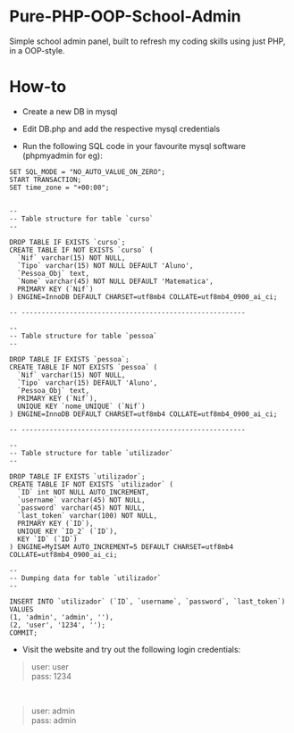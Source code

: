 # Pure-PHP-OOP-School-Admin
Simple school admin panel, built to refresh my coding skills using just PHP, in a OOP-style.


# How-to
- Create a new DB in mysql
- Edit DB.php and add the respective mysql credentials

- Run the following SQL code in your favourite mysql software (phpmyadmin for eg):
```
SET SQL_MODE = "NO_AUTO_VALUE_ON_ZERO";
START TRANSACTION;
SET time_zone = "+00:00";


--
-- Table structure for table `curso`
--

DROP TABLE IF EXISTS `curso`;
CREATE TABLE IF NOT EXISTS `curso` (
  `Nif` varchar(15) NOT NULL,
  `Tipo` varchar(15) NOT NULL DEFAULT 'Aluno',
  `Pessoa_Obj` text,
  `Nome` varchar(45) NOT NULL DEFAULT 'Matematica',
  PRIMARY KEY (`Nif`)
) ENGINE=InnoDB DEFAULT CHARSET=utf8mb4 COLLATE=utf8mb4_0900_ai_ci;

-- --------------------------------------------------------

--
-- Table structure for table `pessoa`
--

DROP TABLE IF EXISTS `pessoa`;
CREATE TABLE IF NOT EXISTS `pessoa` (
  `Nif` varchar(15) NOT NULL,
  `Tipo` varchar(15) DEFAULT 'Aluno',
  `Pessoa_Obj` text,
  PRIMARY KEY (`Nif`),
  UNIQUE KEY `nome_UNIQUE` (`Nif`)
) ENGINE=InnoDB DEFAULT CHARSET=utf8mb4 COLLATE=utf8mb4_0900_ai_ci;

-- --------------------------------------------------------

--
-- Table structure for table `utilizador`
--

DROP TABLE IF EXISTS `utilizador`;
CREATE TABLE IF NOT EXISTS `utilizador` (
  `ID` int NOT NULL AUTO_INCREMENT,
  `username` varchar(45) NOT NULL,
  `password` varchar(45) NOT NULL,
  `last_token` varchar(100) NOT NULL,
  PRIMARY KEY (`ID`),
  UNIQUE KEY `ID_2` (`ID`),
  KEY `ID` (`ID`)
) ENGINE=MyISAM AUTO_INCREMENT=5 DEFAULT CHARSET=utf8mb4 COLLATE=utf8mb4_0900_ai_ci;

--
-- Dumping data for table `utilizador`
--

INSERT INTO `utilizador` (`ID`, `username`, `password`, `last_token`) VALUES
(1, 'admin', 'admin', ''),
(2, 'user', '1234', '');
COMMIT;
```

- Visit the website and try out the following login credentials:
> user: user  
> pass: 1234  

<br />

> user: admin  
> pass: admin  
